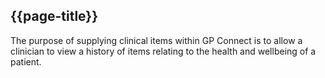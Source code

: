 ## {{page-title}}

The purpose of supplying clinical items within GP Connect is to allow a clinician to view a history of items relating to the health and wellbeing of a patient.

